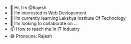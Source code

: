 - 👋 Hi, I’m @Rajesh
- 👀 I’m interested in Web Devlopement
- 🌱 I’m currently learning Lakshya Institute Of Technology
- 💞️ I’m looking to collaborate on ... 
- 📫 How to reach me In IT Industry
- 😄 Pronouns: Rajesh

<!---
Rajexh/Rajexh is a ✨ special ✨ repository because its `README.md` (this file) appears on your GitHub profile.
You can click the Preview link to take a look at your changes.
--->
